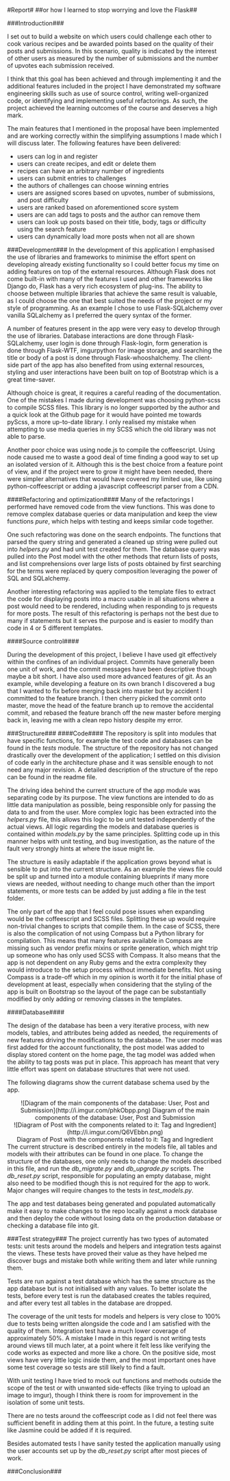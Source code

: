 #Report#
##or how I learned to stop worrying and love the Flask##


###Introduction###
	
I set out to build a website on which users could challenge each other to cook various recipes and be awarded points based on the quality of their posts and submissions. In this scenario, quality is indicated by the interest of other users as measured by the number of submissions and the number of upvotes each submission received.

I think that this goal has been achieved and through implementing it and the additional features included in the project I have demonstrated my software engineering skills such as use of source control, writing well-organized code, or identifying and implementing useful refactorings. As such, the project achieved the learning outcomes of the course and deserves a high mark.

The main features that I mentioned in the proposal have been implemented and are working correctly within the simplifying assumptions I made which I will discuss later. The following features have been delivered:

- users can log in and register
- users can create recipes, and edit or delete them
- recipes can have an arbitrary number of ingredients
- users can submit entries to challenges
- the authors of challenges can choose winning entries
- users are assigned scores based on upvotes, number of submissions, and post difficulty
- users are ranked based on aforementioned score system
- users are can add tags to posts and the author can remove them
- users can look up posts based on their title, body, tags or difficulty using the search feature
- users can dynamically load more posts when not all are shown

###Development###
In the development of this application I emphasised the use of libraries and frameworks to minimise the effort spent on developing already existing functionality so I could better focus my time on adding features on top of the external resources. Although Flask does not come built-in with many of the features I used and other frameworks like Django do, Flask has a very rich ecosystem of plug-ins. The ability to choose between multiple libraries that achieve the same result is valuable, as I could choose the one that best suited the needs of the project or my style of programming. As an example I chose to use Flask-SQLalchemy over vanilla SQLalchemy as I preferred the query syntax of the former.

A number of features present in the app were very easy to develop through the use of libraries. Database interactions are done through Flask-SQLalchemy, user login is done through Flask-login, form generation is done through Flask-WTF, imgurpython for image storage, and searching the title or body of a post is done through Flask-whooshalchemy. The client-side part of the app has also benefited from using external resources, styling and user interactions have been built on top of Bootstrap which is a great time-saver.

Although choice is great, it requires a careful reading of the documentation. One of the mistakes I made during development was choosing python-scss to compile SCSS files. This library is no longer supported by the author and a quick look at the Github page for it would have pointed me towards pyScss, a more up-to-date library. I only realised my mistake when attempting to use media queries in my SCSS which the old library was not able to parse.

Another poor choice was using node.js to compile the coffeescript. Using node caused me to waste a good deal of time finding a good way to set up an isolated version of it. Although this is the best choice from a feature point of view, and if the project were to grow it might have been needed, there were simpler alternatives that would have covered my limited use, like using python-coffeescript or adding a javascript coffeescript parser from a CDN.

####Refactoring and optimization####
Many of the refactorings I performed have removed code from the view functions. This was done to remove complex database queries or data manipulation and keep the view functions *pure*, which helps with testing and keeps similar code together.

One such refactoring was done on the search endpoints. The functions that parsed the query string and generated a cleaned up string were pulled out into *helpers.py* and had unit test created for them. The database query was pulled into the Post model with the other methods that return lists of posts, and list comprehensions over large lists of posts obtained by first searching for the terms were replaced by query composition leveraging the power of SQL and SQLalchemy.

Another interesting refactoring was applied to the template files to extract the code for displaying posts into a macro usable in all situations where a post would need to be rendered, including when responding to js requests for more posts. The result of this refactoring is perhaps not the best due to many if statements but it serves the purpose and is easier to modify than code in 4 or 5 different templates.

####Source control####

During the development of this project, I believe I have used git effectively within the confines of an individual project. Commits have generally been one unit of work, and the commit messages have been descriptive though maybe a bit short. I have also used more advanced features of git. As an example, while developing a feature on its own branch I discovered a bug that I wanted to fix before merging back into master but by accident I committed to the feature branch. I then cherry picked the commit onto master, move the head of the feature branch up to remove the accidental commit, and rebased the feature branch off the new master before merging back in, leaving me with a clean repo history despite my error.

###Structure###
####Code####
The repository is split into modules that have specific functions, for example the test code and databases can be found in the *tests* module. The structure of the repository has not changed drastically over the development of the application; I settled on this division of code early in the architecture phase and it was sensible enough to not need any major revision. A detailed description of the structure of the repo can be found in the readme file.

The driving idea behind the current structure of the app module was separating code by its purpose. The view functions are intended to do as little data manipulation as possible, being responsible only for passing the data to and from the user. More complex logic has been extracted into the *helpers.py* file, this allows this logic to be unit tested independently of the actual views. All logic regarding the models and database queries is contained within *models.py* by the same principles. Splitting code up in this manner helps with unit testing, and bug investigation, as the nature of the fault very strongly hints at where the issue might lie.

The structure is easily adaptable if the application grows beyond what is sensible to put into the current structure. As an example the views file could be split up and turned into a module containing blueprints if many more views are needed, without needing to change much other than the import statements, or more tests can be added by just adding a file in the test folder.

The only part of the app that I feel could pose issues when expanding would be the coffeescript and SCSS files. Splitting these up would require non-trivial changes to scripts that compile them. In the case of SCSS, there is also the complication of not using Compass but a Python library for compilation. This means that many features available in Compass are missing such as vendor prefix mixins or sprite generation, which might trip up someone who has only used SCSS with Compass. It also means that the app is not dependent on any Ruby gems and the extra complexity they would introduce to the setup process without immediate benefits. Not using Compass is a trade-off which in my opinion is worth it for the initial phase of development at least, especially when considering that the styling of the app is built on Bootstrap so the layout of the page can be substantially modified by only adding or removing classes in the templates.

####Database####

The design of the database has been a very iterative process, with new models, tables, and attributes being added as needed, the requirements of new features driving the modifications to the database. The user model was first added for the account functionality, the post model was added to display stored content on the home page, the tag model was added when the ability to tag posts was put in place. This approach has meant that very little effort was spent on database structures that were not used. 

The following diagrams show the current database schema used by the app.

<span style="display:block; text-align: center"> 
![Diagram of the main components of the database: User, Post and Submission](http://i.imgur.com/phkObpp.png)
<span>Diagram of the main components of the database: User, Post and Submission</span>
</span>

<span style="float: right; display:block; text-align: center">
![Diagram of Post with the components related to it: Tag and Ingredient](http://i.imgur.com/Q6VEbbn.png)
<span style="display: block; margin: 0 auto">Diagram of Post with the components related to it: Tag and Ingredient</span>
</span>

The current structure is described entirely in the models file, all tables and models with their attributes can be found in one place. To change the structure of the databases, one only needs to change the models described in this file, and run the *db\_migrate.py* and *db\_upgrade.py* scripts. The *db\_reset.py* script, responsible for populating an empty database, might also need to be modified though this is not required for the app to work. Major changes will require changes to the tests in *test\_models.py*.

The app and test databases being generated and populated automatically make it easy to make changes to the repo locally against a mock database and then deploy the code without losing data on the production database or checking a database file into git. 

###Test strategy###
The project currently has two types of automated tests: unit tests around the models and helpers and integration tests against the views. These tests have proved their value as they have helped me discover bugs and mistake both while writing them and later while running them.

Tests are run against a test database which has the same structure as the app database but is not initialised with any values. To better isolate the tests, before every test is run the databased creates the tables required, and after every test all tables in the database are dropped. 

The coverage of the unit tests for models and helpers is very close to 100% due to tests being written alongside the code and I am satisfied with the quality of them. Integration test have a much lower coverage of approximately 50%. A mistake I made in this regard is not writing tests around views till much later, at a point where it felt less like verifying the code works as expected and more like a chore. On the positive side, most views have very little logic inside them, and the most important ones have some test coverage so tests are still likely to find a fault.

With unit testing I have tried to mock out functions and methods outside the scope of the test or with unwanted side-effects (like trying to upload an image to imgur), though I think there is room for improvement in the isolation of some unit tests.

There are no tests around the coffeescript code as I did not feel there was sufficient benefit in adding them at this point. In the future, a testing suite like Jasmine could be added if it is required.

Besides automated tests I have sanity tested the application manually using the user accounts set up by the *db\_reset.py* script after most pieces of work.

###Conclusion###